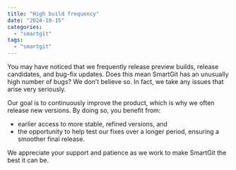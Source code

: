 ```yaml
---
title: "High build frequency"
date: "2024-10-15"
categories: 
  - "smartgit"
tags: 
  - "smartgit"
---
```


You may have noticed that we frequently release preview builds, release candidates, and bug-fix updates.
Does this mean SmartGit has an unusually high number of bugs?
We don’t believe so.
In fact, we take any issues that arise very seriously.

Our goal is to continuously improve the product, which is why we often release new versions.
By doing so, you benefit from:

- earlier access to more stable, refined versions, and
- the opportunity to help test our fixes over a longer period, ensuring a smoother final release.

We appreciate your support and patience as we work to make SmartGit the best it can be.
